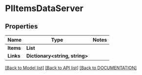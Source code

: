 # PIItemsDataServer

## Properties
Name | Type | Notes
------------ | ------------- | -------------
**Items** | **List<PIDataServer>**
**Links** | **Dictionary<string, string>**

[[Back to Model list]](../../DOCUMENTATION.md#documentation-for-models) [[Back to API list]](../../DOCUMENTATION.md#documentation-for-api-endpoints) [[Back to DOCUMENTATION]](../../DOCUMENTATION.md)
